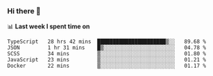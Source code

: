 ### Hi there 👋

<!--
**DBvc/DBvc** is a ✨ _special_ ✨ repository because its `README.md` (this file) appears on your GitHub profile.

Here are some ideas to get you started:

- 🔭 I’m currently working on ...
- 🌱 I’m currently learning ...
- 👯 I’m looking to collaborate on ...
- 🤔 I’m looking for help with ...
- 💬 Ask me about ...
- 📫 How to reach me: ...
- 😄 Pronouns: ...
- ⚡ Fun fact: ...
-->

📊 **Last week I spent time on**
<!--START_SECTION:waka-->
```text
TypeScript   28 hrs 42 mins  ██████████████████████▒░░   89.68 % 
JSON         1 hr 31 mins    █▒░░░░░░░░░░░░░░░░░░░░░░░   04.78 % 
SCSS         34 mins         ▒░░░░░░░░░░░░░░░░░░░░░░░░   01.80 % 
JavaScript   23 mins         ▒░░░░░░░░░░░░░░░░░░░░░░░░   01.21 % 
Docker       22 mins         ▒░░░░░░░░░░░░░░░░░░░░░░░░   01.17 % 
```
<!--END_SECTION:waka-->
